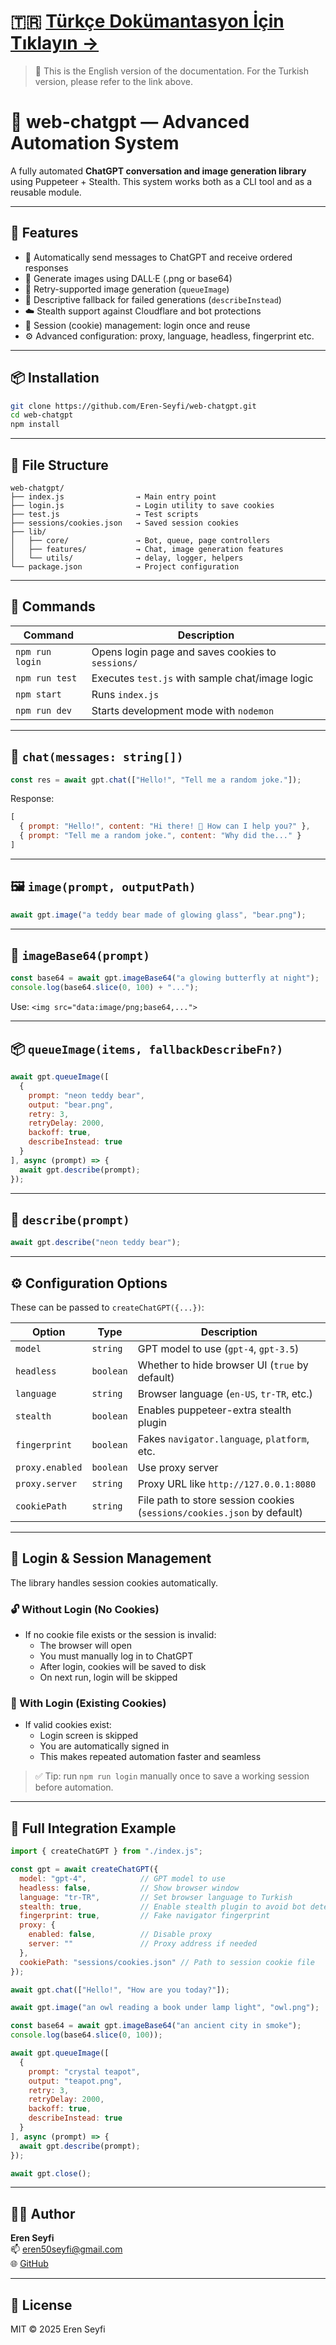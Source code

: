 # 🇹🇷 [Türkçe Dokümantasyon İçin Tıklayın →](./web-chatgpt-doc.md)

> 📘 This is the English version of the documentation. For the Turkish version, please refer to the link above.

# 🧠 web-chatgpt — Advanced Automation System

A fully automated **ChatGPT conversation and image generation library** using Puppeteer + Stealth. This system works both as a CLI tool and as a reusable module.

---

## 🚀 Features

- 💬 Automatically send messages to ChatGPT and receive ordered responses
- 🎨 Generate images using DALL·E (.png or base64)
- 🔁 Retry-supported image generation (`queueImage`)
- 🧠 Descriptive fallback for failed generations (`describeInstead`)
- ☁️ Stealth support against Cloudflare and bot protections
- 🍪 Session (cookie) management: login once and reuse
- ⚙️ Advanced configuration: proxy, language, headless, fingerprint etc.

---

## 📦 Installation

```bash
git clone https://github.com/Eren-Seyfi/web-chatgpt.git
cd web-chatgpt
npm install
```

---

## 📂 File Structure

```
web-chatgpt/
├── index.js                → Main entry point
├── login.js                → Login utility to save cookies
├── test.js                 → Test scripts
├── sessions/cookies.json   → Saved session cookies
├── lib/
│   ├── core/               → Bot, queue, page controllers
│   ├── features/           → Chat, image generation features
│   └── utils/              → delay, logger, helpers
└── package.json            → Project configuration
```

---

## 🧪 Commands

| Command           | Description                                        |
|-------------------|----------------------------------------------------|
| `npm run login`   | Opens login page and saves cookies to `sessions/` |
| `npm run test`    | Executes `test.js` with sample chat/image logic   |
| `npm start`       | Runs `index.js`                                   |
| `npm run dev`     | Starts development mode with `nodemon`            |

---

## 💬 `chat(messages: string[])`

```js
const res = await gpt.chat(["Hello!", "Tell me a random joke."]);
```

Response:
```js
[
  { prompt: "Hello!", content: "Hi there! 👋 How can I help you?" },
  { prompt: "Tell me a random joke.", content: "Why did the..." }
]
```

---

## 🖼️ `image(prompt, outputPath)`

```js
await gpt.image("a teddy bear made of glowing glass", "bear.png");
```

---

## 🧩 `imageBase64(prompt)`

```js
const base64 = await gpt.imageBase64("a glowing butterfly at night");
console.log(base64.slice(0, 100) + "...");
```

Use: `<img src="data:image/png;base64,...">`

---

## 📦 `queueImage(items, fallbackDescribeFn?)`

```js
await gpt.queueImage([
  {
    prompt: "neon teddy bear",
    output: "bear.png",
    retry: 3,
    retryDelay: 2000,
    backoff: true,
    describeInstead: true
  }
], async (prompt) => {
  await gpt.describe(prompt);
});
```

---

## 🧠 `describe(prompt)`

```js
await gpt.describe("neon teddy bear");
```

---

## ⚙️ Configuration Options

These can be passed to `createChatGPT({...})`:

| Option           | Type      | Description |
|------------------|-----------|-------------|
| `model`          | `string`  | GPT model to use (`gpt-4`, `gpt-3.5`) |
| `headless`       | `boolean` | Whether to hide browser UI (`true` by default) |
| `language`       | `string`  | Browser language (`en-US`, `tr-TR`, etc.) |
| `stealth`        | `boolean` | Enables puppeteer-extra stealth plugin |
| `fingerprint`    | `boolean` | Fakes `navigator.language`, `platform`, etc. |
| `proxy.enabled`  | `boolean` | Use proxy server |
| `proxy.server`   | `string`  | Proxy URL like `http://127.0.0.1:8080` |
| `cookiePath`     | `string`  | File path to store session cookies (`sessions/cookies.json` by default) |

---

## 🔐 Login & Session Management

The library handles session cookies automatically.

### 🔓 Without Login (No Cookies)

- If no cookie file exists or the session is invalid:
  - The browser will open
  - You must manually log in to ChatGPT
  - After login, cookies will be saved to disk
  - On next run, login will be skipped

### 🔐 With Login (Existing Cookies)

- If valid cookies exist:
  - Login screen is skipped
  - You are automatically signed in
  - This makes repeated automation faster and seamless

> ✅ Tip: run `npm run login` manually once to save a working session before automation.

---

## 🧪 Full Integration Example

```js
import { createChatGPT } from "./index.js";

const gpt = await createChatGPT({
  model: "gpt-4",            // GPT model to use
  headless: false,           // Show browser window
  language: "tr-TR",         // Set browser language to Turkish
  stealth: true,             // Enable stealth plugin to avoid bot detection
  fingerprint: true,         // Fake navigator fingerprint
  proxy: {
    enabled: false,          // Disable proxy
    server: ""               // Proxy address if needed
  },
  cookiePath: "sessions/cookies.json" // Path to session cookie file
});

await gpt.chat(["Hello!", "How are you today?"]);

await gpt.image("an owl reading a book under lamp light", "owl.png");

const base64 = await gpt.imageBase64("an ancient city in smoke");
console.log(base64.slice(0, 100));

await gpt.queueImage([
  {
    prompt: "crystal teapot",
    output: "teapot.png",
    retry: 3,
    retryDelay: 2000,
    backoff: true,
    describeInstead: true
  }
], async (prompt) => {
  await gpt.describe(prompt);
});

await gpt.close();
```

---

## 👨‍💻 Author

**Eren Seyfi**  
📫 eren50seyfi@gmail.com  
🌐 [GitHub](https://github.com/Eren-Seyfi)

---

## 📜 License

MIT © 2025 Eren Seyfi

